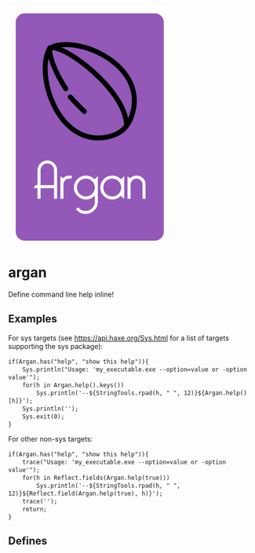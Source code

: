 ![Argan](https://raw.githubusercontent.com/tecteun/argan/master/drawing.svg?sanitize=true&1)
# argan
Define command line help inline!

## Examples

For sys targets (see https://api.haxe.org/Sys.html for a list of targets supporting the sys package):

    if(Argan.has("help", "show this help")){
        Sys.println("Usage: 'my_executable.exe --option=value or -option value'");
        for(h in Argan.help().keys())
            Sys.println('--${StringTools.rpad(h, " ", 12)}${Argan.help()[h]}');
        Sys.println('');
        Sys.exit(0);
    }

For other non-sys targets:

    if(Argan.has("help", "show this help")){
        trace("Usage: 'my_executable.exe --option=value or -option value'");
        for(h in Reflect.fields(Argan.help(true)))
            Sys.println('--${StringTools.rpad(h, " ", 12)}${Reflect.field(Argan.help(true), h)}');
        trace('');
        return;
    }

## Defines

